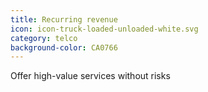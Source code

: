 ```yaml
---
title: Recurring revenue
icon: icon-truck-loaded-unloaded-white.svg
category: telco
background-color: CA0766
---
```


Offer high-value services without risks